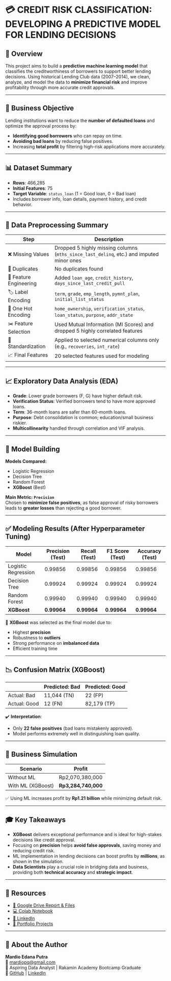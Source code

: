 # 💳 CREDIT RISK CLASSIFICATION: DEVELOPING A PREDICTIVE MODEL FOR LENDING DECISIONS

## 📌 Overview
This project aims to build a **predictive machine learning model** that classifies the creditworthiness of borrowers to support better lending decisions. Using historical Lending Club data (2007–2014), we clean, analyze, and model the data to **minimize financial risk** and improve profitability through more accurate credit approvals.

---

## 🎯 Business Objective
Lending institutions want to reduce the **number of defaulted loans** and optimize the approval process by:
- **Identifying good borrowers** who can repay on time.
- **Avoiding bad loans** by reducing false positives.
- Increasing **total profit** by filtering high-risk applications more accurately.

---

## 📊 Dataset Summary
- **Rows**: 466,285
- **Initial Features**: 75
- **Target Variable**: `status_loan` (1 = Good loan, 0 = Bad loan)
- Includes borrower info, loan details, payment history, and credit behavior.

---

## 🔧 Data Preprocessing Summary

| Step | Description |
|------|-------------|
| ❌ Missing Values | Dropped 5 highly missing columns (`mths_since_last_delinq`, etc.) and imputed minor ones |
| 🔁 Duplicates | No duplicates found |
| 🧠 Feature Engineering | Added `loan_age`, `credit_history`, `days_since_last_credit_pull` |
| 🏷️ Label Encoding | `term`, `grade`, `emp_length`, `pymnt_plan`, `initial_list_status` |
| 🧩 One Hot Encoding | `home_ownership`, `verification_status`, `loan_status`, `purpose`, `addr_state` |
| ✂️ Feature Selection | Used Mutual Information (MI Scores) and dropped 5 highly correlated features |
| 🧽 Standardization | Applied to selected numerical columns only (e.g., `recoveries`, `int_rate`) |
| 📈 Final Features | 20 selected features used for modeling |

---

## 📈 Exploratory Data Analysis (EDA)

- **Grade**: Lower grade borrowers (F, G) have higher default risk.
- **Verification Status**: Verified borrowers tend to have more approved loans.
- **Term**: 36-month loans are safer than 60-month loans.
- **Purpose**: Debt consolidation is common; education/small business riskier.
- **Multicollinearity** handled through correlation and VIF analysis.

---

## 🤖 Model Building

**Models Compared:**
- Logistic Regression
- Decision Tree
- Random Forest
- **XGBoost** (Best)

**Main Metric: `Precision`**  
Chosen to **minimize false positives**, as false approval of risky borrowers leads to **greater losses** than rejecting a good borrower.

---

## ✅ Modeling Results (After Hyperparameter Tuning)

| Model              | Precision (Test) | Recall (Test) | F1 Score (Test) | Accuracy (Test) |
|-------------------|------------------|---------------|-----------------|-----------------|
| Logistic Regression | 0.99856         | 0.99856       | 0.99856         | 0.99856         |
| Decision Tree       | 0.99924         | 0.99924       | 0.99924         | 0.99924         |
| Random Forest       | 0.99940         | 0.99940       | 0.99940         | 0.99940         |
| **XGBoost**         | **0.99964**     | **0.99964**   | **0.99964**     | **0.99964**     |

📌 **XGBoost** was selected as the final model due to:
- Highest **precision**
- Robustness to **outliers**
- Strong performance on **imbalanced data**
- Efficient training time

---

## 📉 Confusion Matrix (XGBoost)
|               | Predicted: Bad | Predicted: Good |
|---------------|----------------|-----------------|
| Actual: Bad   | 11,044 (TN)    | 22 (FP)         |
| Actual: Good  | 12 (FN)        | 82,179 (TP)     |

✔️ **Interpretation**:
- Only **22 false positives** (bad loans mistakenly approved).
- Model performs extremely well in distinguishing loan quality.

---

## 💼 Business Simulation

| Scenario         | Profit |
|------------------|--------|
| Without ML       | Rp2,070,380,000 |
| With ML (XGBoost)| **Rp3,284,740,000** |

✅ Using ML increases profit by **Rp1.21 billion** while minimizing default risk.

---

## 🎓 Key Takeaways
- **XGBoost** delivers exceptional performance and is ideal for high-stakes decisions like credit approval.
- Focusing on **precision** helps **avoid false approvals**, saving money and reducing credit risk.
- ML implementation in lending decisions can boost profits by **millions**, as shown in the simulation.
- **Data Scientists** play a crucial role in bridging data and business, providing both **technical accuracy** and **strategic impact**.

---

## 📎 Resources

- [📂 Google Drive Report & Files](https://drive.google.com/drive/folders/1_uR_YipSPmBbYhCLf89GG8H16lwM9SGP?usp=sharing)
- [💻 Colab Notebook](https://colab.research.google.com/drive/1OWWQWzBc1I5vV1dB0mQ3ipCbWn29qfyk#scrollTo=wXlvBOXaQiPb)
- [🔗 LinkedIn](https://www.linkedin.com/in/mardio-edana-putra-2076b6160/)
- [💼 Portfolio Projects](https://github.com/mardiopq99)

---

## 🙌 About the Author
**Mardio Edana Putra**  
📧 mardiopq@gmail.com  
📍 Aspiring Data Analyst | Rakamin Academy Bootcamp Graduate  
🔗 [GitHub](https://github.com/mardiopq99) | [LinkedIn](https://www.linkedin.com/in/mardio-edana-putra-2076b6160/)
